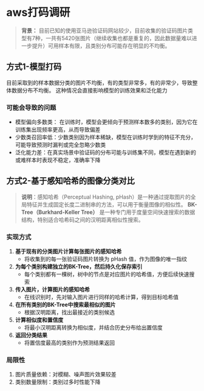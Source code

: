 # aws打码调研

>**背景：** 目前已知的使用亚马逊验证码网站较少，目前收集的验证码图片类型有7种，一共有5420张图片（继续收集也都是重复的，因此数据量难以进一步提升）可用样本有限，且类别分布可能存在明显的不均衡。

## 方式1-模型打码

目前采取到的样本数据分类的图片不均衡，有的类型非常多，有的非常少，导致整体数据分布不均衡。
 这种情况会直接影响模型的训练效果和泛化能力

### 可能会导致的问题

- 模型偏向多数类： 在训练时，模型会更倾向于预测样本数多的类别，因为它在训练集出现频率更高，从而导致偏差
- 少数类召回率低：少数类别因为样本稀缺，模型在训练时学到的特征不充分，可能导致预测时漏判或完全忽略少数类
- 泛化能力差：在真实场景中验证码的分布可能与训练集不同，模型在遇到新的或难样本时表现不稳定，准确率下降

## 方式2-基于感知哈希的图像分类对比

> **说明**：感知哈希（Perceptual Hashing, pHash）是一种通过提取图片的全局特征并生成固定长度二进制串的方法，可以用于衡量图像的相似性。
>  **BK-Tree（Burkhard-Keller Tree）** 是一种专门用于度量空间快速搜索的数据结构，特别适合哈希码之间的汉明距离相似性搜索。

### 实现方式

1. **基于现有的分类图片计算每张图片的感知哈希**
   - 将收集到的每一张验证码图片转换为 pHash 值，作为图像的唯一指纹
2. **为每个类别构建独立的BK-Tree，然后持久化保存索引**
   - 每个类别都有一棵树，树中的节点是对应图片的哈希值，方便后续快速搜索
3. **传入图片，计算图片的感知哈希**
   - 在线识别时，先对输入图片进行同样的哈希计算，得到目标哈希值
4. **在所有类别的BK-Tree中搜索最相似的图片**
   - 根据汉明距离，找出最接近的类别候选
5. **计算相似度和置信度**
   - 将最小汉明距离转换为相似度，并结合历史分布给出置信度
6. **返回分类结果**
   - 将置信度最高的类别作为预测结果返回

### 局限性

1. 图片质量依赖：对模糊、噪声图片效果较差
2. 类别数量限制：类别过多时性能下降